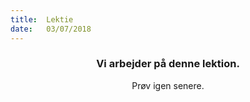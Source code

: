```yaml
---
title:  Lektie
date:   03/07/2018
---
```


### <center>Vi arbejder på denne lektion.</center>
<center>Prøv igen senere.</center>